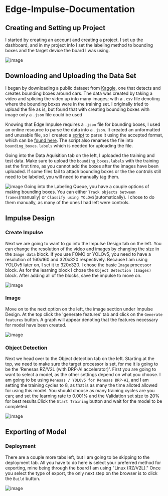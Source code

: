 # Edge-Impulse-Documentation
## Creating and Setting up Project
I started by creating an account and creating a project. I set up the dashboard, and in my project info I set the labeling method to bounding boxes and the target device the board I was using.

![image](https://user-images.githubusercontent.com/90651596/215884961-55ca2732-633d-4e6e-a1bf-bd210321fcfd.png)
## Downloading and Uploading the Data Set
I began by downloading a public dataset from [Kaggle](https://www.kaggle.com), one that detects and creates bounding boxes around cars. The data was created by taking a video and splicing the video up into many images; with a `.csv` file denoting where the bounding boxes were in the training set. I originally tried to upload the file as is, but found that with creating bounding boxes with image only a `.json` file could be used

Knowing that Edge Impulse requires a `.json` file for bounding boxes, I used an online resource to parse the data into a `.json`. It created an unformatted and unusable file, so I created a [script](https://github.com/JayJayGar/.JSON-editor) to parse it using the accepted format, which can be [found here](https://docs.edgeimpulse.com/docs/edge-impulse-cli/cli-uploader#bounding-boxes). The script also renames the file into `bounding_boxes.labels` which is needed for uploading the file.

Going into the Data Aquisition tab on the left, I uploaded the training and test data. Make sure to upload the `bounding_boxes.labels` with the training set the first time, as you cannot add the boxes after the images have been uploaded. If some files fail to attach bounding boxes or the the controls still need to be labeled, you will need to manually tag them.

![image](https://user-images.githubusercontent.com/90651596/215886727-0c3d8b09-ec15-4a1d-bdb9-3e17d639f543.png)
Going into the Labeling Queue, you have a couple options of making bounding boxes. You can either `Track objects between frames`(manually) or `Classify using YOLOv5`(automatically). I chose to do them manually, as many of the ones I had left were controls.

## Impulse Design
### Create Impulse
Next we are going to want to go into the Impulse Design tab on the left. You can change the resolution of the video and images by changing the size in the `Image data` block. If you use FOMO or YOLOv5, you need to have a resolution of 160x160 and 320x320 respectively. Because I am using YOLOv5 later on, I set it to 320x320. I chose the basic `Image` processor block. As for the learning block I chose the `Object Detection (Images)` block. After adding all of the blocks, save the impulse to move on.

![image](https://user-images.githubusercontent.com/90651596/215889140-f1c2854f-7b8d-4f60-93ac-9b40d4b32d89.png)

### Image
Move on to the next option on the left, the image section under Impulse Design. At the top click the 'generate features' tab and click on the `Generate features` button. A graph will appear denoting that the features necessary for model have been created.

![image](https://user-images.githubusercontent.com/90651596/215893317-c7ee9508-1aed-4efe-aeab-c1ce691896ba.png)

### Object Detection
Next we head over to the Object detection tab on the left. Starting at the top, we need to make sure the target processor is set, for me it is going to be the 'Renesas RZ/V2L (with DRP-AI accelerator)'. First you are going to want to select a model, as the other settings depend on what you choose. I am going to be using `Renesas / YOLOv5 for Renesas DRP-AI`, and I am setting the training cycles to 8, as that is as many the time alloted allowed for using this model. You should choose as many training cycles are you can; and set the learning rate to 0.001% and the Validation set size to 20% for best results.Click the `Start Training` button and wait for the model to be completed.


![image](https://user-images.githubusercontent.com/90651596/216424091-963d07e8-2093-4e39-a363-64768e6f8cc9.png)

## Exporting of Model
### Deployment
There are a couple more tabs left, but I am going to be skipping to the deployment tab. All you have to do here is select your preferred method for exporting, mine being through the board I am using "Linux (RZ/V2L)." Once you select the type of export, the only next step on the browser is to click the `Build` button.

![image](https://user-images.githubusercontent.com/90651596/216429576-7f64143c-8c08-48ef-9041-b53700e13fdb.png)
